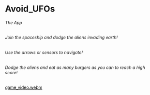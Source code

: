 # Avoid_UFOs 

###### The App

###### Join the spaceship and dodge the aliens invading earth!

###### Use the arrows or sensors to navigate!

###### Dodge the aliens and eat as many burgers as you can to reach a high score!

[game_video.webm](https://user-images.githubusercontent.com/44978502/205457907-86e988a6-16eb-4203-a3a0-a8f27d2767f2.webm)
